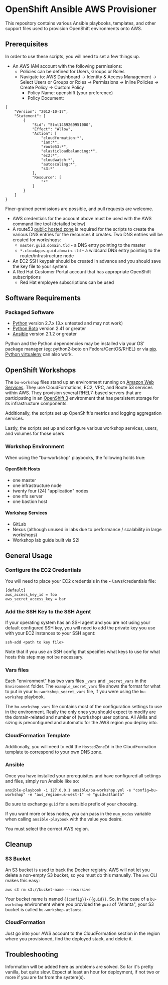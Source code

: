 # OpenShift Ansible AWS Provisioner
This repository contains various Ansible playbooks, templates, and other support
files used to provision OpenShift environments onto AWS.

## Prerequisites
In order to use these scripts, you will need to set a few things up.

- An AWS IAM account with the following permissions:
  - Policies can be defined for Users, Groups or Roles
  - Navigate to: AWS Dashboard -> Identity & Access Management -> Select Users or Groups or Roles -> Permissions -> Inline Policies -> Create Policy -> Custom Policy
    - Policy Name: openshift (your preference)
    - Policy Document:
```
{
    "Version": "2012-10-17",
    "Statement": [
        {
            "Sid": "Stmt1459269951000",
            "Effect": "Allow",
            "Action": [
                "cloudformation:*",
                "iam:*",
                "route53:*",
                "elasticloadbalancing:*",
                "ec2:*",
                "cloudwatch:*",
                "autoscaling:*",
                "s3:*"
            ],
            "Resource": [
                "*"
            ]
        }
    ]
}
```
  Finer-grained permissions are possible, and pull requests are welcome.

- AWS credentials for the account above must be used with the AWS command line
    tool (detailed below)
- A route53 [public hosted
    zone](http://docs.aws.amazon.com/Route53/latest/DeveloperGuide/CreatingHostedZone.html)
    is required for the scripts to create the various DNS entries for the
    resources it creates. Two DNS entries will be created for workshops:
  - `master.guid.domain.tld` - a DNS entry pointing to the master
  - `*.cloudapps.guid.domain.tld` - a wildcard DNS entry pointing to the
      router/infrastructure node
- An EC2 SSH keypair should be created in advance and you should save the key
    file to your system.
- A Red Hat Customer Portal account that has appropriate OpenShift subscriptions
    - Red Hat employee subscriptions can be used

## Software Requirements
### Packaged Software
- [Python](https://www.python.org) version 2.7.x (3.x untested and may not work)
- [Python Boto](http://docs.pythonboto.org) version 2.41 or greater
- [Ansible](https://github.com/ansible/ansible) version 2.1.2 or greater

Python and the Python dependencies may be installed via your OS' package manager
(eg: python2-boto on Fedora/CentOS/RHEL) or via
[pip](https://pypi.python.org/pypi/pip). [Python
virtualenv](https://pypi.python.org/pypi/virtualenv) can also work.

## OpenShift Workshops
The `bu-workshop` files stand up an environment running on [Amazon Web
Services](https://aws.amazon.com). They use CloudFormations, EC2, VPC, and Route 53
services within AWS. They provision several RHEL7-based servers that are
participating in an [OpenShift 3](https://www.openshift.com/container-platform/)
environment that has persistent storage for its infrastructure components.

Additionally, the scripts set up OpenShift's metrics and logging aggregation
services.

Lastly, the scripts set up and configure various workshop services, users, and
volumes for those users

### Workshop Environment
When using the "bu-workshop" playbooks, the following holds true:

#### OpenShift Hosts
* one master
* one infrastructure node
* twenty four (24) "application" nodes
* one nfs server
* one bastion host

#### Workshop Services
* GitLab
* Nexus (although unused in labs due to performance / scalability in large
  workshops)
* Workshop lab guide built via S2I

## General Usage
### Configure the EC2 Credentials
You will need to place your EC2 credentials in the ~/.aws/credentials file:
```
[default]
aws_access_key_id = foo
aws_secret_access_key = bar
```

### Add the SSH Key to the SSH Agent
If your operating system has an SSH agent and you are not using your default
configured SSH key, you will need to add the private key you use with your EC2
instances to your SSH agent: 
```
ssh-add <path to key file>
```

Note that if you use an SSH config that specifies what keys to use for what
hosts this step may not be necessary.

### Vars files
Each "environment" has two vars files `_vars` and `_secret_vars` in the
`Environment` folder. The `example_secret_vars` file shows the format for what
to put in your `bu-workshop_secret_vars` file, if you were using the
`bu-workshop` playbook.

The `bu-workshop_vars` file contains most of the configuration settings to use
in the environment. Really the only ones you should expect to modify are the
domain-related and number of (workshop) user options. All AMIs and sizing is
preconfigured and automatic for the AWS region you deploy into.

### CloudFormation Template
Additionally, you will need to edit the `HostedZoneId` in the CloudFormation
template to correspond to your own DNS zone.

### Ansible
Once you have installed your prerequisites and have configured all settings and
files, simply run Ansible like so:

    ansible-playbook -i 127.0.0.1 ansible/bu-workshop.yml -e "config=bu-workshop" -e "aws_region=us-west-1" -e "guid=atlanta"

Be sure to exchange `guid` for a sensible prefix of your choosing.

If you want more or less nodes, you can pass in the `num_nodes` variable when
calling `ansible-playbook` with the value you desire.

You must select the correct AWS region.

## Cleanup

### S3 Bucket
An S3 bucket is used to back the Docker registry. AWS will not let you delete a
non-empty S3 bucket, so you must do this manually. The `aws` CLI makes this
easy:

    aws s3 rm s3://bucket-name --recursive

Your bucket name is named `{{config}}-{{guid}}`. So, in the case of a
`bu-workshop` environment where you provided the `guid` of "Atlanta", your S3
bucket is called `bu-workshop-atlanta`.

### CloudFormation
Just go into your AWS account to the CloudFormation section in the region where
you provisioned, find the deployed stack, and delete it.

## Troubleshooting
Information will be added here as problems are solved. So far it's pretty
vanilla, but quite slow. Expect at least an hour for deployment, if not two or
more if you are far from the system(s).
